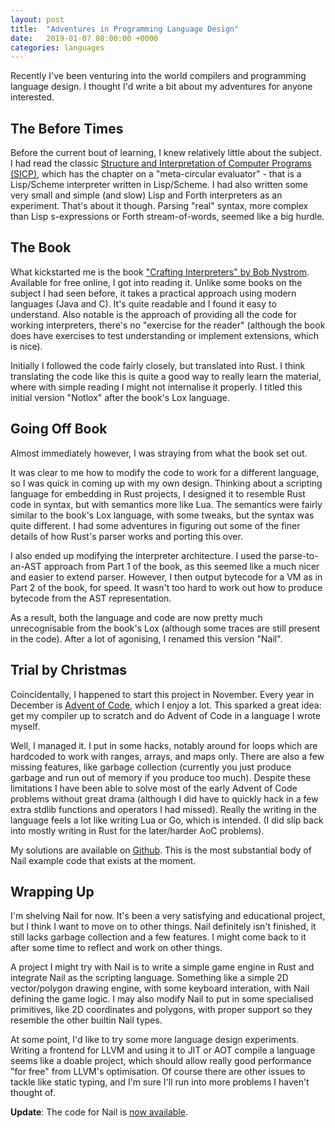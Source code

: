 ```yaml
---
layout: post
title:  "Adventures in Programming Language Design"
date:   2019-01-07 08:00:00 +0000
categories: languages
---
```


Recently I've been venturing into the world compilers and programming language design. I thought I'd write a bit about my adventures for anyone interested.

The Before Times
---

Before the current bout of learning, I knew relatively little about the subject. I had read the classic [Structure and Interpretation of Computer Programs (SICP)](https://mitpress.mit.edu/sites/default/files/sicp/index.html), which has the chapter on a "meta-circular evaluator" - that is a Lisp/Scheme interpreter written in Lisp/Scheme. I had also written some very small and simple (and slow) Lisp and Forth interpreters as an experiment. That's about it though. Parsing "real" syntax, more complex than Lisp s-expressions or Forth stream-of-words, seemed like a big hurdle.

The Book
---

What kickstarted me is the book ["Crafting Interpreters" by Bob Nystrom](http://www.craftinginterpreters.com/). Available for free online, I got into reading it. Unlike some books on the subject I had seen before, it takes a practical approach using modern languages (Java and C). It's quite readable and I found it easy to understand. Also notable is the approach of providing all the code for working interpreters, there's no "exercise for the reader" (although the book does have exercises to test understanding or implement extensions, which is nice).

Initially I followed the code fairly closely, but translated into Rust. I think translating the code like this is quite a good way to really learn the material, where with simple reading I might not internalise it properly. I titled this initial version "Notlox" after the book's Lox language.

Going Off Book
---

Almost immediately however, I was straying from what the book set out. 

It was clear to me how to modify the code to work for a different language, so I was quick in coming up with my own design. Thinking about a scripting language for embedding in Rust projects, I designed it to resemble Rust code in syntax, but with semantics more like Lua. The semantics were fairly similar to the book's Lox language, with some tweaks, but the syntax was quite different. I had some adventures in figuring out some of the finer details of how Rust's parser works and porting this over.

I also ended up modifying the interpreter architecture. I used the parse-to-an-AST approach from Part 1 of the book, as this seemed like a much nicer and easier to extend parser. However, I then output bytecode for a VM as in Part 2 of the book, for speed. It wasn't too hard to work out how to produce bytecode from the AST representation.

As a result, both the language and code are now pretty much unrecognisable from the book's Lox (although some traces are still present in the code). After a lot of agonising, I renamed this version "Nail".

Trial by Christmas
---

Coincidentally, I happened to start this project in November. Every year in December is [Advent of Code](https://adventofcode.com), which I enjoy a lot. This sparked a great idea: get my compiler up to scratch and do Advent of Code in a language I wrote myself.

Well, I managed it. I put in some hacks, notably around for loops which are hardcoded to work with ranges, arrays, and maps only. There are also a few missing features, like garbage collection (currently you just produce garbage and run out of memory if you produce too much). Despite these limitations I have been able to solve most of the early Advent of Code problems without great drama (although I did have to quickly hack in a few extra stdlib functions and operators I had missed). Really the writing in the language feels a lot like writing Lua or Go, which is intended. (I did slip back into mostly writing in Rust for the later/harder AoC problems).

My solutions are available on [Github](https://github.com/m-r-hunt/aoc2018). This is the most substantial body of Nail example code that exists at the moment.

Wrapping Up
---

I'm shelving Nail for now. It's been a very satisfying and educational project, but I think I want to move on to other things. Nail definitely isn't finished, it still lacks garbage collection and a few features. I might come back to it after some time to reflect and work on other things.

A project I might try with Nail is to write a simple game engine in Rust and integrate Nail as the scripting language. Something like a simple 2D vector/polygon drawing engine, with some keyboard interation, with Nail defining the game logic. I may also modify Nail to put in some specialised primitives, like 2D coordinates and polygons, with proper support so they resemble the other builtin Nail types.

At some point, I'd like to try some more language design experiments. Writing a frontend for LLVM and using it to JIT or AOT compile a language seems like a doable project, which should allow really good performance "for free" from LLVM's optimisation. Of course there are other issues to tackle like static typing, and I'm sure I'll run into more problems I haven't thought of.

**Update**: The code for Nail is [now available](https://github.com/m-r-hunt/nail).
